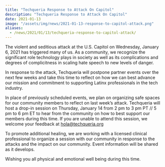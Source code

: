 ```yaml
---
title: "Techqueria Response to Attack On Capitol"
description: "Techqueria Response to Attack On Capitol"
date: 2021-01-13
image: "/assets/img/news/2021-01-13-response-to-capitol-attack.png"
aliases:
  - /news/2021/01/13/techqueria-response-to-capitol-attack/
---
```


The violent and seditious attack at the U.S. Capitol on Wednesday, January 6, 2021 has triggered many of us. As a community, we recognize the significant role technology plays in society as well as its complications and degrees of complicitness in scaling hate speech to new levels of danger.

In response to the attack, Techqueria will postpone partner events over the next few weeks and take this time to reflect on how we can best advance our mission and commitment to supporting Latinx professionals in the tech industry.

In place of previously scheduled events, we plan on organizing safe spaces for our community members to reflect on last week’s attack. Techqueria will host a drop-in session on Thursday, January 14 from 2 pm to 3 pm PT // 5 pm to 6 pm ET to hear from the community on how to best support our members
during this time. If you are unable to attend this session, we welcome your feedback at hola@techqueria.org

To promote additional healing, we are working with a licensed clinical professional to organize a session with our community in response to the attacks and the impact on our community. Event information will be shared as it develops.

Wishing you all physical and emotional well being during this time.
